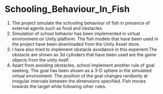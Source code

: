 # Schooling_Behaviour_In_Fish

1) The project simulate the schooling behaviour of fish in presence of external agents such as food and obstacles.<br>
2) Simulation of school behavior has been implemented in virtual environment on Unity platform. The fish models that have been used in the project have been downloaded from the Unity Asset store.<br>
3) I have also tried to implement obstacle avoidance in this experient.The obstacle are shown as 3d cylinders that have been used are the game objects from the unity itself.<br>
4) Apart from avoiding obstacles, school implement another rule of goal seeking. The goal has been shown as a 3-D sphere in the simulated virtual environment. The position of the goal changes randomly at irregular intervals between the dimensions specified. Fish moves towards the target while following other rules.
